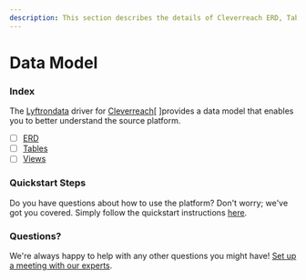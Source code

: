 ```yaml
---
description: This section describes the details of Cleverreach ERD, Tables, and Views.
---
```


# Data Model

### Index

The  [Lyftrondata](https://www.lyftrondata.com/) driver for [Cleverreach](https://www.lyftrondata.com/integration/marketing-analytics/cleverreach/)[ ]provides a data model that enables you to better understand the source platform.

* [ ] [ERD](../../../marketing-analytics/cleverreach/data-model/erd.md)
* [ ] [Tables](../../../marketing-analytics/cleverreach/data-model/tables.md)
* [ ] [Views](../../../marketing-analytics/cleverreach/data-model/views.md)

### Quickstart Steps

Do you have questions about how to use the platform? Don't worry; we've got you covered. Simply follow the quickstart instructions [here](../../../marketing-analytics/cleverreach/quickstart-steps.md).

### Questions? <a href="#questions" id="questions"></a>

We're always happy to help with any other questions you might have! [Set up a meeting with our experts](https://www.lyftrondata.com/book-a-meeting/).

